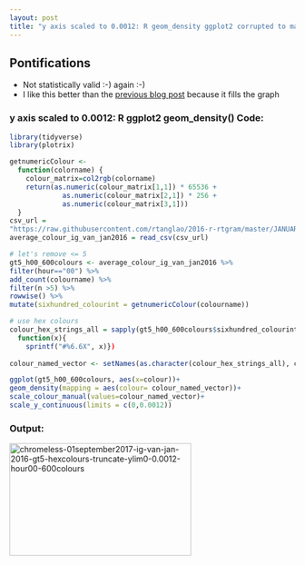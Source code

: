 ```yaml
---
layout: post
title: "y axis scaled to 0.0012: R geom_density ggplot2 corrupted to make joy division like awesomeness"
---
```


## Pontifications

* Not statistically valid :-) again :-)
* I like this better than the [previous blog post](http://rolandtanglao.com/2017/09/02/p1-density-plot-corrupted-for-art/) because it fills the graph


### y axis scaled to 0.0012: R ggplot2 geom_density() Code:

```R
library(tidyverse)
library(plotrix)

getnumericColour <-
  function(colorname) {
    colour_matrix=col2rgb(colorname)
    return(as.numeric(colour_matrix[1,1]) * 65536 +
             as.numeric(colour_matrix[2,1]) * 256 +
             as.numeric(colour_matrix[3,1]))
  }
csv_url = 
"https://raw.githubusercontent.com/rtanglao/2016-r-rtgram/master/JANUARY2016/january2016-ig-van-avgcolour-id-mf-month-day-daynum-unixtime-hour-colourname.csv"
average_colour_ig_van_jan2016 = read_csv(csv_url)

# let's remove <= 5
gt5_h00_600colours <- average_colour_ig_van_jan2016 %>%
filter(hour=="00") %>%
add_count(colourname) %>%
filter(n >5) %>%
rowwise() %>%
mutate(sixhundred_colourint = getnumericColour(colourname))

# use hex colours
colour_hex_strings_all = sapply(gt5_h00_600colours$sixhundred_colourint, function(x){
  function(x){
    sprintf("#%6.6X", x)})
             
colour_named_vector <- setNames(as.character(colour_hex_strings_all), colour_hex_strings_all)

ggplot(gt5_h00_600colours, aes(x=colour))+
geom_density(mapping = aes(colour= colour_named_vector))+
scale_colour_manual(values=colour_named_vector)+
scale_y_continuous(limits = c(0,0.0012))
```

### Output:

<a data-flickr-embed="true"  href="https://www.flickr.com/photos/roland/36864423911/in/datetaken-public/" title="chromeless-01september2017-ig-van-jan-2016-gt5-hexcolours-truncate-ylim0-0.0012-hour00-600colours"><img src="https://farm5.staticflickr.com/4441/36864423911_ce57bb207e_n.jpg" width="320" height="198" alt="chromeless-01september2017-ig-van-jan-2016-gt5-hexcolours-truncate-ylim0-0.0012-hour00-600colours"></a><script async src="//embedr.flickr.com/assets/client-code.js" charset="utf-8"></script>
